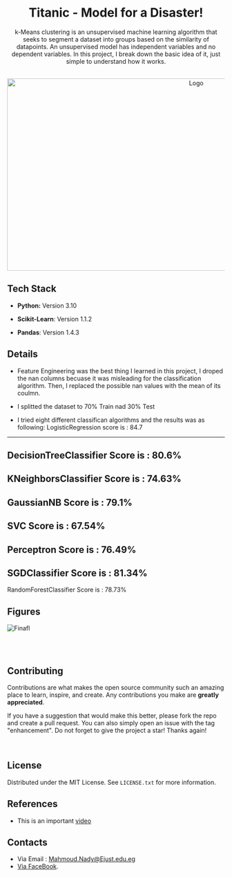 <h1 align="center">Titanic - Model for a Disaster!</h1>
<div>
  <p align="center">
    k-Means clustering is an unsupervised machine learning algorithm that seeks to segment a dataset into groups based on the similarity of datapoints. An unsupervised model has independent variables and no dependent variables. In this project, I break down the basic idea of it, just simple to understand how it works.
    <br/>
  </p>
</div>

<br/>
<div align="center">
  <a href="https://i.imgur.com/wx7EeZg.png">
    <img src="https://i.imgur.com/wx7EeZg.png" alt="Logo" width="860" height="444">
  </a>

<br/>
</div>

## Tech Stack

* **Python:** Version 3.10

* **Scikit-Learn**: Version 1.1.2

* **Pandas**: Version 1.4.3


## Details

* Feature Engineering was the best thing I learned in this project, I droped the nan columns becuase it was misleading for the classification algorithm. Then, I replaced the possible nan values with the mean of its coulmn. 


* I splitted the dataset to 70% Train nad 30% Test

* I tried eight different classifican algorithms and the results was as following:
LogisticRegression score is :  84.7
-----------
DecisionTreeClassifier Score is :  80.6%
-----------
KNeighborsClassifier Score is :  74.63%
-----------
GaussianNB Score is :  79.1%
-----------
SVC Score is :  67.54%
-----------
Perceptron Score is :  76.49%
-----------
SGDClassifier Score is :  81.34%
-----------
RandomForestClassifier Score is :  78.73%


## Figures

![Finafl](https://user-images.githubusercontent.com/111538752/191413606-9b453d60-16b1-4eae-8788-b48fe457e9e4.gif)


<br/>
<br/>



## Contributing
Contributions are what makes the open source community such an amazing place to learn, inspire, and create. Any contributions you make are **greatly appreciated**.

If you have a suggestion that would make this better, please fork the repo and create a pull request. You can also simply open an issue with the tag "enhancement".
Do not forget to give the project a star! Thanks again!

<br/>

## License

Distributed under the MIT License. See `LICENSE.txt` for more information.





## References

*  This is an important [video](https://www.youtube.com/watch?v=M3CqW0Jh5EU&list=PL6-3IRz2XF5VEygzpmG1GZgI8l1xwPDBP&index=9)


## Contacts
* Via Email : Mahmoud.Nady@Ejust.edu.eg
* [Via FaceBook]( https://www.facebook.com/MND919/ ).







